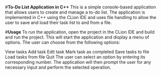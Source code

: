 #**To-Do List Application in C++**
This is a simple console-based application that allows users to create and manage a to-do list. The application is implemented in C++ using the CLion IDE and uses file handling to allow the user to save and load their task list to and from a file.


#**Usage**
To run the application, open the project in the CLion IDE and build and run the project. This will start the application and display a menu of options. The user can choose from the following options:

View tasks
Add task
Edit task
Mark task as completed
Save tasks to file
Load tasks from file
Quit
The user can select an option by entering its corresponding number. The application will then prompt the user for any necessary input and perform the selected operation.
